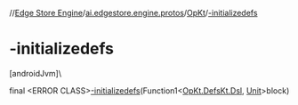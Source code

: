 //[Edge Store Engine](../../../index.md)/[ai.edgestore.engine.protos](../index.md)/[OpKt](index.md)/[-initializedefs](-initializedefs.md)

# -initializedefs

[androidJvm]\

final &lt;ERROR CLASS&gt;[-initializedefs](-initializedefs.md)(Function1&lt;[OpKt.DefsKt.Dsl](-defs-kt/-dsl/index.md), [Unit](https://kotlinlang.org/api/latest/jvm/stdlib/kotlin/-unit/index.html)&gt;block)
